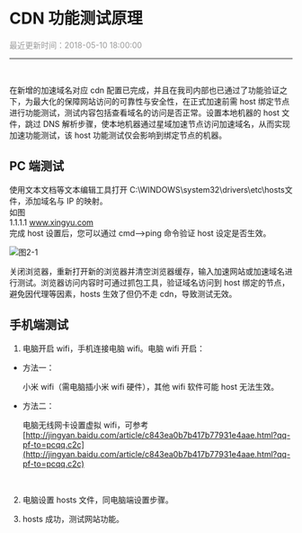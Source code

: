 # **CDN 功能测试原理**

<font color="#999999">最近更新时间：2018-05-10 18:00:00</font>

<hr class="page-header-hr"/>

<br>

在新增的加速域名对应 cdn 配置已完成，并且在我司内部也已通过了功能验证之下，为最大化的保障网站访问的可靠性与安全性，在正式加速前需 host 绑定节点进行功能测试，测试内容包括查看域名的访问是否正常。设置本地机器的 host 文件，跳过 DNS 解析步骤，使本地机器通过星域加速节点访问加速域名，从而实现加速功能测试，该 host 功能测试仅会影响到绑定节点的机器。

## PC 端测试

使用文本文档等文本编辑工具打开 C:\WINDOWS\system32\drivers\etc\hosts文件，添加域名与 IP 的映射。<br>
如图 <br>
1.1.1.1  www.xingyu.com<br>
完成 host 设置后，您可以通过 cmd-->ping 命令验证 host 设定是否生效。
<br>

![图2-1](/themes/daux/img/5/2-1.png)

关闭浏览器，重新打开新的浏览器并清空浏览器缓存，输入加速网站或加速域名进行测试。浏览器访问内容时可通过抓包工具，验证域名访问到 host 绑定的节点，避免因代理等因素，hosts 生效了但仍不走 cdn，导致测试无效。

## 手机端测试

1. 电脑开启 wifi，手机连接电脑 wifi。电脑 wifi 开启：<br>

- 方法一：

    小米 wifi（需电脑插小米 wifi 硬件），其他 wifi 软件可能 host 无法生效。

- 方法二：

    电脑无线网卡设置虚拟 wifi，可参考<br>
    [http://jingyan.baidu.com/article/c843ea0b7b417b77931e4aae.html?qq-pf-to=pcqq.c2c](http://jingyan.baidu.com/article/c843ea0b7b417b77931e4aae.html?qq-pf-to=pcqq.c2c)
<br>

2. 电脑设置 hosts 文件，同电脑端设置步骤。<br>

3. hosts 成功，测试网站功能。


